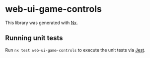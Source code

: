 # web-ui-game-controls

This library was generated with [Nx](https://nx.dev).

## Running unit tests

Run `nx test web-ui-game-controls` to execute the unit tests via [Jest](https://jestjs.io).
